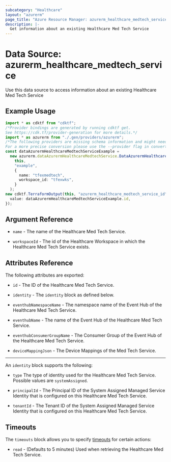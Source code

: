 ```yaml
---
subcategory: "Healthcare"
layout: "azurerm"
page_title: "Azure Resource Manager: azurerm_healthcare_medtech_service"
description: |-
  Get information about an existing Healthcare Med Tech Service
---
```


# Data Source: azurerm\_healthcare\_medtech\_service

Use this data source to access information about an existing Healthcare Med Tech Service

## Example Usage

```typescript
import * as cdktf from "cdktf";
/*Provider bindings are generated by running cdktf get.
See https://cdk.tf/provider-generation for more details.*/
import * as azurerm from "./.gen/providers/azurerm";
/*The following providers are missing schema information and might need manual adjustments to synthesize correctly: azurerm.
For a more precise conversion please use the --provider flag in convert.*/
const dataAzurermHealthcareMedtechServiceExample =
  new azurerm.dataAzurermHealthcareMedtechService.DataAzurermHealthcareMedtechService(
    this,
    "example",
    {
      name: "tfexmedtech",
      workspace_id: "tfexwks",
    }
  );
new cdktf.TerraformOutput(this, "azurerm_healthcare_medtech_service_id", {
  value: dataAzurermHealthcareMedtechServiceExample.id,
});

```

## Argument Reference

*   `name` - The name of the Healthcare Med Tech Service.

*   `workspaceId` - The id of the Healthcare Workspace in which the Healthcare Med Tech Service exists.

## Attributes Reference

The following attributes are exported:

*   `id` - The ID of the Healthcare Med Tech Service.

*   `identity` - The `identity` block as defined below.

*   `eventhubNamespaceName` - The namespace name of the Event Hub of the Healthcare Med Tech Service.

*   `eventhubName` - The name of the Event Hub of the Healthcare Med Tech Service.

*   `eventhubConsumerGroupName` - The Consumer Group of the Event Hub of the Healthcare Med Tech Service.

*   `deviceMappingJson` - The Device Mappings of the Med Tech Service.

***

An `identity` block supports the following:

*   `type` The type of identity used for the Healthcare Med Tech Service. Possible values are `systemAssigned`.

*   `principalId` - The Principal ID of the System Assigned Managed Service Identity that is configured on this Healthcare Med Tech Service.

*   `tenantId` - The Tenant ID of the System Assigned Managed Service Identity that is configured on this Healthcare Med Tech Service.

## Timeouts

The `timeouts` block allows you to specify [timeouts](https://www.terraform.io/docs/configuration/resources.html#timeouts) for certain actions:

* `read` - (Defaults to 5 minutes) Used when retrieving the Healthcare Med Tech Service.
